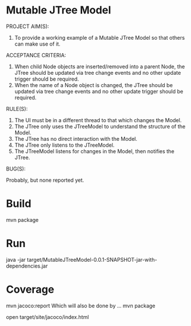 Mutable JTree Model
===================

PROJECT AIM(S):

1. To provide a working example of a Mutable JTree Model so that others can make use of it.

ACCEPTANCE CRITERIA:

1. When child Node objects are inserted/removed into a parent Node, the JTree should be updated via tree change events and no other update trigger should be required.
2. When the name of a Node object is changed, the JTree should be updated via tree change events and no other update trigger should be required.

RULE(S):

1. The UI must be in a different thread to that which changes the Model.
2. The JTree only uses the JTreeModel to understand the structure of the Model.
3. The JTree has no direct interaction with the Model.
4. The JTree only listens to the JTreeModel.
5. The JTreeModel listens for changes in the Model, then notifies the JTree.

BUG(S):

Probably, but none reported yet.

Build
=====
mvn package

Run
===
java -jar target/MutableJTreeModel-0.0.1-SNAPSHOT-jar-with-dependencies.jar

Coverage
=========

mvn jacoco:report
Which will also be done by ...
mvn package

open target/site/jacoco/index.html


